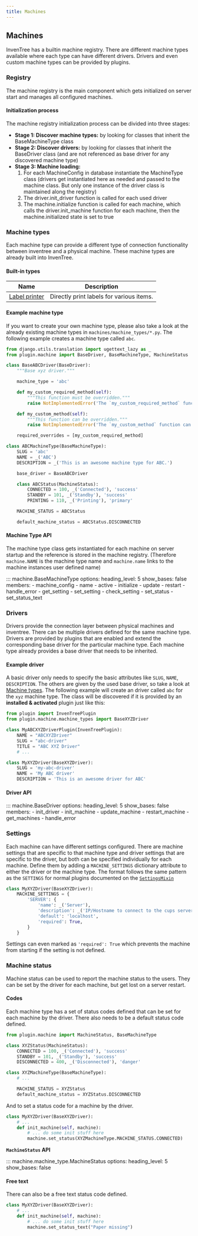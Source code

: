 ```yaml
---
title: Machines
---
```


## Machines

InvenTree has a builtin machine registry. There are different machine types available where each type can have different drivers. Drivers and even custom machine types can be provided by plugins.

### Registry

The machine registry is the main component which gets initialized on server start and manages all configured machines.

#### Initialization process

The machine registry initialization process can be divided into three stages:

- **Stage 1: Discover machine types:** by looking for classes that inherit the BaseMachineType class
- **Stage 2: Discover drivers:** by looking for classes that inherit the BaseDriver class (and are not referenced as base driver for any discovered machine type)
- **Stage 3: Machine loading:**
    1. For each MachineConfig in database instantiate the MachineType class (drivers get instantiated here as needed and passed to the machine class. But only one instance of the driver class is maintained along the registry)
    2. The driver.init_driver function is called for each used driver
    3. The machine.initialize function is called for each machine, which calls the driver.init_machine function for each machine, then the machine.initialized state is set to true

### Machine types

Each machine type can provide a different type of connection functionality between inventree and a physical machine. These machine types are already built into InvenTree.

#### Built-in types

| Name | Description  |
| --- | --- |
| [Label printer](./label_printer.md) | Directly print labels for various items. |

#### Example machine type

If you want to create your own machine type, please also take a look at the already existing machine types in `machines/machine_types/*.py`. The following example creates a machine type called `abc`.

```py
from django.utils.translation import ugettext_lazy as _
from plugin.machine import BaseDriver, BaseMachineType, MachineStatus

class BaseABCDriver(BaseDriver):
    """Base xyz driver."""

    machine_type = 'abc'

    def my_custom_required_method(self):
        """This function must be overridden."""
        raise NotImplementedError('The `my_custom_required_method` function must be overridden!')

    def my_custom_method(self):
        """This function can be overridden."""
        raise NotImplementedError('The `my_custom_method` function can be overridden!')

    required_overrides = [my_custom_required_method]

class ABCMachineType(BaseMachineType):
    SLUG = 'abc'
    NAME = _('ABC')
    DESCRIPTION = _('This is an awesome machine type for ABC.')

    base_driver = BaseABCDriver

    class ABCStatus(MachineStatus):
        CONNECTED = 100, _('Connected'), 'success'
        STANDBY = 101, _('Standby'), 'success'
        PRINTING = 110, _('Printing'), 'primary'

    MACHINE_STATUS = ABCStatus

    default_machine_status = ABCStatus.DISCONNECTED
```

#### Machine Type API

The machine type class gets instantiated for each machine on server startup and the reference is stored in the machine registry. (Therefore `machine.NAME` is the machine type name and `machine.name` links to the machine instances user defined name)

::: machine.BaseMachineType
    options:
        heading_level: 5
        show_bases: false
        members:
          - machine_config
          - name
          - active
          - initialize
          - update
          - restart
          - handle_error
          - get_setting
          - set_setting
          - check_setting
          - set_status
          - set_status_text

### Drivers

Drivers provide the connection layer between physical machines and inventree. There can be multiple drivers defined for the same machine type. Drivers are provided by plugins that are enabled and extend the corresponding base driver for the particular machine type. Each machine type already provides a base driver that needs to be inherited.

#### Example driver

A basic driver only needs to specify the basic attributes like `SLUG`, `NAME`, `DESCRIPTION`. The others are given by the used base driver, so take a look at [Machine types](#machine-types). The following example will create an driver called `abc` for the `xyz` machine type. The class will be discovered if it is provided by an **installed & activated** plugin just like this:

```py
from plugin import InvenTreePlugin
from plugin.machine.machine_types import BaseXYZDriver

class MyABCXYZDriverPlugin(InvenTreePlugin):
    NAME = "ABCXYZDriver"
    SLUG = "abc-driver"
    TITLE = "ABC XYZ Driver"
    # ...

class MyXYZDriver(BaseXYZDriver):
    SLUG = 'my-abc-driver'
    NAME = 'My ABC driver'
    DESCRIPTION = 'This is an awesome driver for ABC'
```

#### Driver API

::: machine.BaseDriver
    options:
        heading_level: 5
        show_bases: false
        members:
          - init_driver
          - init_machine
          - update_machine
          - restart_machine
          - get_machines
          - handle_error

### Settings

Each machine can have different settings configured. There are machine settings that are specific to that machine type and driver settings that are specific to the driver, but both can be specified individually for each machine. Define them by adding a `MACHINE_SETTINGS` dictionary attribute to either the driver or the machine type. The format follows the same pattern as the `SETTINGS` for normal plugins documented on the [`SettingsMixin`](../plugins/settings.md)

```py
class MyXYZDriver(BaseXYZDriver):
    MACHINE_SETTINGS = {
        'SERVER': {
            'name': _('Server'),
            'description': _('IP/Hostname to connect to the cups server'),
            'default': 'localhost',
            'required': True,
        }
    }
```

Settings can even marked as `'required': True` which prevents the machine from starting if the setting is not defined.

### Machine status

Machine status can be used to report the machine status to the users. They can be set by the driver for each machine, but get lost on a server restart.

#### Codes

Each machine type has a set of status codes defined that can be set for each machine by the driver. There also needs to be a default status code defined.

```py
from plugin.machine import MachineStatus, BaseMachineType

class XYZStatus(MachineStatus):
    CONNECTED = 100, _('Connected'), 'success'
    STANDBY = 101, _('Standby'), 'success'
    DISCONNECTED = 400, _('Disconnected'), 'danger'

class XYZMachineType(BaseMachineType):
    # ...

    MACHINE_STATUS = XYZStatus
    default_machine_status = XYZStatus.DISCONNECTED
```

And to set a status code for a machine by the driver.

```py
class MyXYZDriver(BaseXYZDriver):
    # ...
    def init_machine(self, machine):
        # ... do some init stuff here
        machine.set_status(XYZMachineType.MACHINE_STATUS.CONNECTED)
```

**`MachineStatus` API**

::: machine.machine_type.MachineStatus
    options:
        heading_level: 5
        show_bases: false

#### Free text

There can also be a free text status code defined.

```py
class MyXYZDriver(BaseXYZDriver):
    # ...
    def init_machine(self, machine):
        # ... do some init stuff here
        machine.set_status_text("Paper missing")
```
